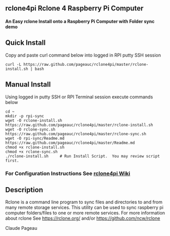 ## rclone4pi Rclone 4 Raspberry Pi Computer
#### An Easy rclone Install onto a Raspberry Pi Computer with Folder sync demo

## Quick Install
Copy and paste curl command below into logged in RPI putty SSH session

    curl -L https://raw.github.com/pageauc/rclone4pi/master/rclone-install.sh | bash

## Manual Install
Using logged in putty SSH or RPI Terminal session execute commands below

    cd ~
    mkdir -p rpi-sync
    wget -O rclone-install.sh https://raw.github.com/pageauc/rclone4pi/master/rclone-install.sh
    wget -O rclone-sync.sh https://raw.github.com/pageauc/rclone4pi/master/rclone-sync.sh
    wget -O rpi-sync/Readme.md https://raw.github.com/pageauc/rclone4pi/master/Readme.md
    chmod +x rclone-install.sh
    chmod +x rclone-sync.sh
    ./rclone-install.sh     # Run Install Script.  You may review script first.

### For Configuration Instructions See [rclone4pi Wiki](https://github.com/pageauc/rclone4pi/wiki)

## Description
Rclone is a command line program to sync files and directories to and from many remote storage services.
This utility can be used to sync raspberry pi computer folders/files to one or more remote services. For more information about rclone See
 https://rclone.org/ and/or https://github.com/ncw/rclone

Claude Pageau





